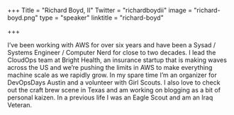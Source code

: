 +++
Title = "Richard Boyd, II"
Twitter = "richardboydii"
image = "richard-boyd.png"
type = "speaker"
linktitle = "richard-boyd"

+++

I’ve been working with AWS for over six years and have been a Sysad / Systems Engineer / Computer Nerd for close to two decades. I lead the CloudOps team at Bright Health, an insurance startup that is making waves across the US and we’re pushing the limits in AWS to make everything machine scale as we rapidly grow. In my spare time I’m an organizer for DevOpsDays Austin and a volunteer with Girl Scouts. I also love to check out the craft brew scene in Texas and am working on blogging as a bit of personal kaizen. In a previous life I was an Eagle Scout and am an Iraq Veteran.